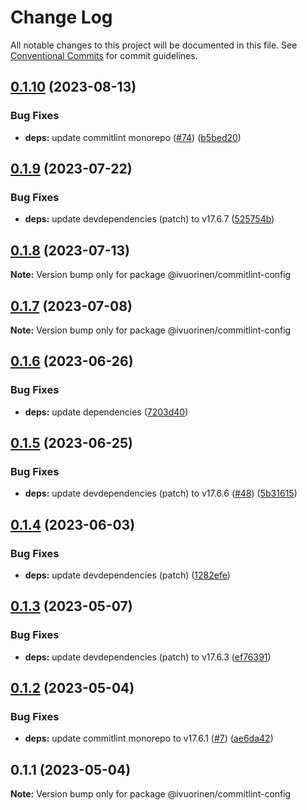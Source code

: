# Change Log

All notable changes to this project will be documented in this file. See [Conventional Commits](https://conventionalcommits.org) for commit guidelines.

## [0.1.10](https://github.com/ivuorinen/base-configs/compare/@ivuorinen/commitlint-config@0.1.9...@ivuorinen/commitlint-config@0.1.10) (2023-08-13)

### Bug Fixes

- **deps:** update commitlint monorepo ([#74](https://github.com/ivuorinen/base-configs/issues/74)) ([b5bed20](https://github.com/ivuorinen/base-configs/commit/b5bed202f31111e64892bae7be83e5dae6989804))

## [0.1.9](https://github.com/ivuorinen/base-configs/compare/@ivuorinen/commitlint-config@0.1.8...@ivuorinen/commitlint-config@0.1.9) (2023-07-22)

### Bug Fixes

- **deps:** update devdependencies (patch) to v17.6.7 ([525754b](https://github.com/ivuorinen/base-configs/commit/525754bacfaddf883b73a7ec88ed216db752f81c))

## [0.1.8](https://github.com/ivuorinen/base-configs/compare/@ivuorinen/commitlint-config@0.1.7...@ivuorinen/commitlint-config@0.1.8) (2023-07-13)

**Note:** Version bump only for package @ivuorinen/commitlint-config

## [0.1.7](https://github.com/ivuorinen/base-configs/compare/@ivuorinen/commitlint-config@0.1.6...@ivuorinen/commitlint-config@0.1.7) (2023-07-08)

**Note:** Version bump only for package @ivuorinen/commitlint-config

## [0.1.6](https://github.com/ivuorinen/base-configs/compare/@ivuorinen/commitlint-config@0.1.5...@ivuorinen/commitlint-config@0.1.6) (2023-06-26)

### Bug Fixes

- **deps:** update dependencies ([7203d40](https://github.com/ivuorinen/base-configs/commit/7203d40f7ddcf1d5c84e2049bd4c23a837dd6eb6))

## [0.1.5](https://github.com/ivuorinen/base-configs/compare/@ivuorinen/commitlint-config@0.1.4...@ivuorinen/commitlint-config@0.1.5) (2023-06-25)

### Bug Fixes

- **deps:** update devdependencies (patch) to v17.6.6 ([#48](https://github.com/ivuorinen/base-configs/issues/48)) ([5b31615](https://github.com/ivuorinen/base-configs/commit/5b31615647a369b70b7272cf4527d3e8d1fc386a))

## [0.1.4](https://github.com/ivuorinen/base-configs/compare/@ivuorinen/commitlint-config@0.1.3...@ivuorinen/commitlint-config@0.1.4) (2023-06-03)

### Bug Fixes

- **deps:** update devdependencies (patch) ([1282efe](https://github.com/ivuorinen/base-configs/commit/1282efe0e305ec15247b968ec9663275b9a2e8d5))

## [0.1.3](https://github.com/ivuorinen/base-configs/compare/@ivuorinen/commitlint-config@0.1.2...@ivuorinen/commitlint-config@0.1.3) (2023-05-07)

### Bug Fixes

- **deps:** update devdependencies (patch) to v17.6.3 ([ef76391](https://github.com/ivuorinen/base-configs/commit/ef76391d738b84e463ebb3d23bd5b2d025fcfd92))

## [0.1.2](https://github.com/ivuorinen/base-configs/compare/@ivuorinen/commitlint-config@0.1.1...@ivuorinen/commitlint-config@0.1.2) (2023-05-04)

### Bug Fixes

- **deps:** update commitlint monorepo to v17.6.1 ([#7](https://github.com/ivuorinen/base-configs/issues/7)) ([ae6da42](https://github.com/ivuorinen/base-configs/commit/ae6da424492a2a523f33c0bd5d8fd774549646fc))

## 0.1.1 (2023-05-04)

**Note:** Version bump only for package @ivuorinen/commitlint-config
